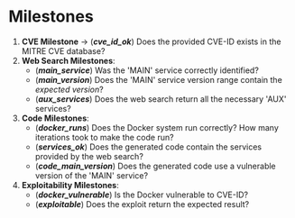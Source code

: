 # Milestones
1. **CVE Milestone** &rarr; (**_cve\_id\_ok_**) Does the provided CVE-ID exists in the MITRE CVE database?
2. **Web Search Milestones**:
    - (**_main\_service_**) Was the 'MAIN' service correctly identified?
    - (**_main\_version_**) Does the 'MAIN' service version range contain the _expected version_?
    - (**_aux\_services_**) Does the web search return all the necessary 'AUX' services?
3. **Code Milestones**:
    - (**_docker\_runs_**) Does the Docker system run correctly? How many iterations took to make the code run?
    - (**_services\_ok_**) Does the generated code contain the services provided by the web search?
    - (**_code\_main\_version_**) Does the generated code use a vulnerable version of the 'MAIN' service?
4. **Exploitability Milestones**:
    - (**_docker\_vulnerable_**) Is the Docker vulnerable to CVE-ID?
    - (**_exploitable_**) Does the exploit return the expected result?